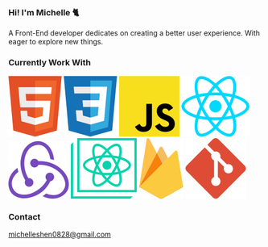 ### Hi! I'm Michelle :cat2:

A Front-End developer dedicates on creating a better user experience. With eager to explore new things.

### Currently Work With

![HTML](./icons/html.svg)
![CSS](./icons/css.svg)
![JS](./icons/js.svg)
![React](./icons/react.svg)
![Redux](./icons/redux.svg)
![CRA](./icons/cra.svg)
![Firebase](./icons/firebase.svg)
![Git](./icons/git.svg)

### Contact

michelleshen0828@gmail.com

